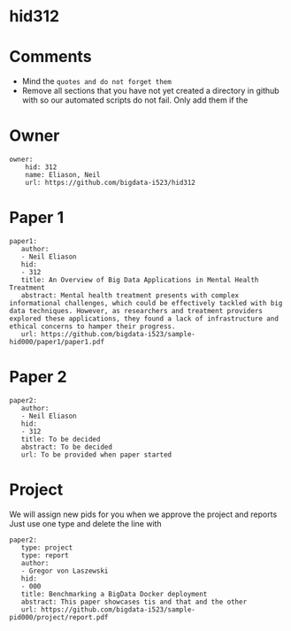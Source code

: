 # hid312
# Comments

* Mind the ```quotes and do not forget them```
* Remove all sections that you have not yet created a directory in github with so our automated scripts do not fail. Only add them if the 

# Owner

```
owner:
    hid: 312
    name: Eliason, Neil
    url: https://github.com/bigdata-i523/hid312
```

# Paper 1

```
paper1:
   author: 
   - Neil Eliason
   hid:
   - 312
   title: An Overview of Big Data Applications in Mental Health Treatment
   abstract: Mental health treatment presents with complex informational challenges, which could be effectively tackled with big data techniques. However, as researchers and treatment providers explored these applications, they found a lack of infrastructure and ethical concerns to hamper their progress.
   url: https://github.com/bigdata-i523/sample-hid000/paper1/paper1.pdf
```
   
# Paper 2

```
paper2:
   author: 
   - Neil Eliason
   hid:
   - 312
   title: To be decided
   abstract: To be decided
   url: To be provided when paper started
```

# Project 

We will assign new pids for you when we approve the project and reports   
Just use one type and delete the line with 

```
paper2:
   type: project
   type: report
   author: 
   - Gregor von Laszewski
   hid:
   - 000
   title: Benchmarking a BigData Docker deployment
   abstract: This paper showcases tis and that and the other 
   url: https://github.com/bigdata-i523/sample-pid000/project/report.pdf
```
   

